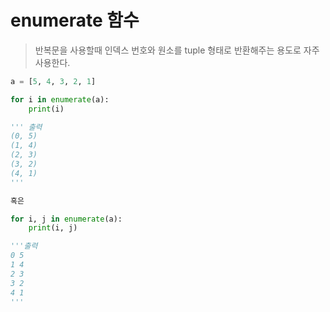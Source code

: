 # enumerate 함수

> 반복문을 사용할때 인덱스 번호와 원소를 tuple 형태로 반환해주는 용도로 자주 사용한다.

```python
a = [5, 4, 3, 2, 1]

for i in enumerate(a):
    print(i)

''' 출력
(0, 5)
(1, 4)
(2, 3)
(3, 2)
(4, 1)
'''

혹은

for i, j in enumerate(a):
    print(i, j)

'''출력
0 5
1 4
2 3
3 2
4 1
'''
```
